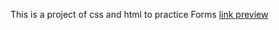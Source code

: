 This is a project of css and html to practice Forms [link preview](https://dajaramim.github.io/form-top/)
